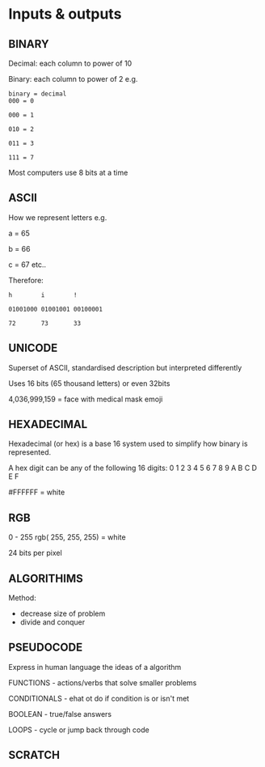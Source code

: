 # Inputs & outputs

## BINARY
Decimal: each column to power of 10

Binary: each column to power of 2 e.g.

```
binary = decimal
000 = 0

000 = 1

010 = 2

011 = 3

111 = 7
```

Most computers use 8 bits at a time

## ASCII
How we represent letters e.g.

a = 65

b = 66

c = 67 etc..

Therefore:
```
h        i        !

01001000 01001001 00100001

72       73       33
```
## UNICODE
Superset of ASCII, standardised description but interpreted differently

Uses 16 bits (65 thousand letters) or even 32bits

4,036,999,159 = face with medical mask emoji

## HEXADECIMAL
Hexadecimal (or hex) is a base 16 system used to simplify how binary is represented.

A hex digit can be any of the following 16 digits: 0 1 2 3 4 5 6 7 8 9 A B C D E F

#FFFFFF = white

## RGB
0 - 255
rgb( 255, 255, 255) = white

24 bits per pixel

## ALGORITHIMS
Method:
- decrease size of problem
- divide and conquer


## PSEUDOCODE
Express in human language the ideas of a algorithm

FUNCTIONS - actions/verbs that solve smaller problems

CONDITIONALS - ehat ot do if condition is or isn't met

BOOLEAN - true/false answers

LOOPS - cycle or jump back through code

## SCRATCH







